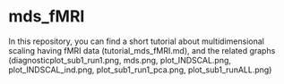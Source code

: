 # mds_fMRI

In this repository, you can find a short tutorial about multidimensional scaling having fMRI data (tutorial_mds_fMRI.md), and the related graphs (diagnosticplot_sub1_run1.png, mds.png, plot_INDSCAL.png, plot_INDSCAL_ind.png, plot_sub1_run1_pca.png, plot_sub1_runALL.png)
